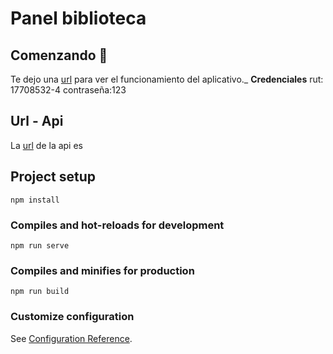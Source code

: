 # Panel biblioteca
## Comenzando 🚀
  Te dejo una [url](https://victor-biblioteca2021.herokuapp.com/) para ver el funcionamiento del aplicativo._
  ****Credenciales****
  rut: 17708532-4
  contraseña:123
## Url - Api
  La [url](https://victor-api2021.herokuapp.com/) de la api es
 
## Project setup
```
npm install
```

### Compiles and hot-reloads for development
```
npm run serve
```

### Compiles and minifies for production
```
npm run build
```

### Customize configuration
See [Configuration Reference](https://cli.vuejs.org/config/).

